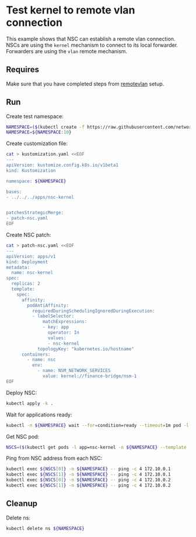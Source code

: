 # Test kernel to remote vlan connection

This example shows that NSC can establish a remote vlan connection.
NSCs are using the `kernel` mechanism to connect to its local forwarder.
Forwarders are using the `vlan` remote mechanism.

## Requires

Make sure that you have completed steps from [remotevlan](../../remotevlan) setup.

## Run

Create test namespace:

```bash
NAMESPACE=($(kubectl create -f https://raw.githubusercontent.com/networkservicemesh/deployments-k8s/7113942326f9001fa67b7a9effdf38d4eba2dbdd/examples/use-cases/namespace.yaml)[0])
NAMESPACE=${NAMESPACE:10}
```

Create customization file:

```bash
cat > kustomization.yaml <<EOF
---
apiVersion: kustomize.config.k8s.io/v1beta1
kind: Kustomization

namespace: ${NAMESPACE}

bases:
- ../../../apps/nsc-kernel


patchesStrategicMerge:
- patch-nsc.yaml
EOF
```

Create NSC patch:

```bash
cat > patch-nsc.yaml <<EOF
---
apiVersion: apps/v1
kind: Deployment
metadata:
  name: nsc-kernel
spec:
  replicas: 2
  template:
    spec:
      affinity:
        podAntiAffinity:
          requiredDuringSchedulingIgnoredDuringExecution:
          - labelSelector:
              matchExpressions:
              - key: app
                operator: In
                values:
                - nsc-kernel
            topologyKey: "kubernetes.io/hostname"
      containers:
        - name: nsc
          env:
            - name: NSM_NETWORK_SERVICES
              value: kernel://finance-bridge/nsm-1
EOF
```

Deploy NSC:

```bash
kubectl apply -k .
```

Wait for applications ready:

```bash
kubectl -n ${NAMESPACE} wait --for=condition=ready --timeout=1m pod -l app=nsc-kernel
```

Get NSC pod:

```bash
NSCS=($(kubectl get pods -l app=nsc-kernel -n ${NAMESPACE} --template '{{range .items}}{{.metadata.name}}{{"\n"}}{{end}}'))
```

Ping from NSC address from each NSC:

```bash
kubectl exec ${NSCS[0]} -n ${NAMESPACE} -- ping -c 4 172.10.0.1
kubectl exec ${NSCS[1]} -n ${NAMESPACE} -- ping -c 4 172.10.0.1
kubectl exec ${NSCS[0]} -n ${NAMESPACE} -- ping -c 4 172.10.0.2
kubectl exec ${NSCS[1]} -n ${NAMESPACE} -- ping -c 4 172.10.0.2
```

## Cleanup

Delete ns:

```bash
kubectl delete ns ${NAMESPACE}
```
